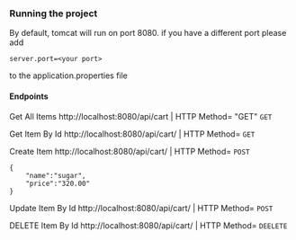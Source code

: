 ### Running the project
By default, tomcat will run on port 8080. if you have a different port please add
```
server.port=<your port>
```
to the application.properties file

#### Endpoints
Get All Items  http://localhost:8080/api/cart  | HTTP Method= "GET"   `GET`

Get Item By Id  http://localhost:8080/api/cart/<id>  | HTTP Method= `GET`

Create Item   http://localhost:8080/api/cart/  | HTTP Method= `POST`

```
{
    "name":"sugar",
    "price":"320.00"
}
```

Update Item By Id  http://localhost:8080/api/cart/<id>  | HTTP Method= `POST`

DELETE Item By Id  http://localhost:8080/api/cart/<id>  | HTTP Method= `DEELETE`

